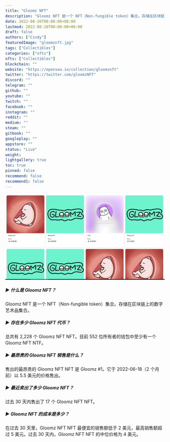 ```yaml
---
title: "Gloomz NFT"
description: "Gloomz NFT 是一个 NFT（Non-fungible token）集合。存储在区块链上的数字艺术品集合。"
date: 2022-08-26T00:00:00+08:00
lastmod: 2022-08-26T00:00:00+08:00
draft: false
authors: ["Cindy"]
featuredImage: "gloomznft.jpg"
tags: ["Collectibles"]
categories: ["nfts"]
nfts: ["Collectibles"]
blockchain: ""
website: "https://opensea.io/collection/gloomznft"
twitter: "https://twitter.com/gloomzNFT"
discord: ""
telegram: ""
github: ""
youtube: ""
twitch: ""
facebook: ""
instagram: ""
reddit: ""
medium: ""
steam: ""
gitbook: ""
googleplay: ""
appstore: ""
status: "Live"
weight: 
lightgallery: true
toc: true
pinned: false
recommend: false
recommend1: false
---
```

![NFT](20220826153327.png)

##### ▶ 什么是 Gloomz NFT？

Gloomz NFT 是一个 NFT（Non-fungible token）集合。存储在区块链上的数字艺术品集合。

##### ▶ 存在多少 Gloomz NFT 代币？

总共有 2,228 个 Gloomz NFT NFT。目前 552 位所有者的钱包中至少有一个 Gloomz NFT NTF。

##### ▶ 最昂贵的 Gloomz NFT 销售是什么？

售出的最昂贵的 Gloomz NFT NFT 是 Gloomz #1。它于 2022-06-18（2 个月前）以 5.5 美元的价格售出。

##### ▶ 最近卖出了多少 Gloomz NFT？

过去 30 天内售出了 17 个 Gloomz NFT NFT。

##### ▶ Gloomz NFT 的成本是多少？

在过去 30 天里，Gloomz NFT NFT 最便宜的销售额低于 2 美元，最高销售额超过 5 美元。过去 30 天内，Gloomz NFT NFT 的中位价格为 4 美元。